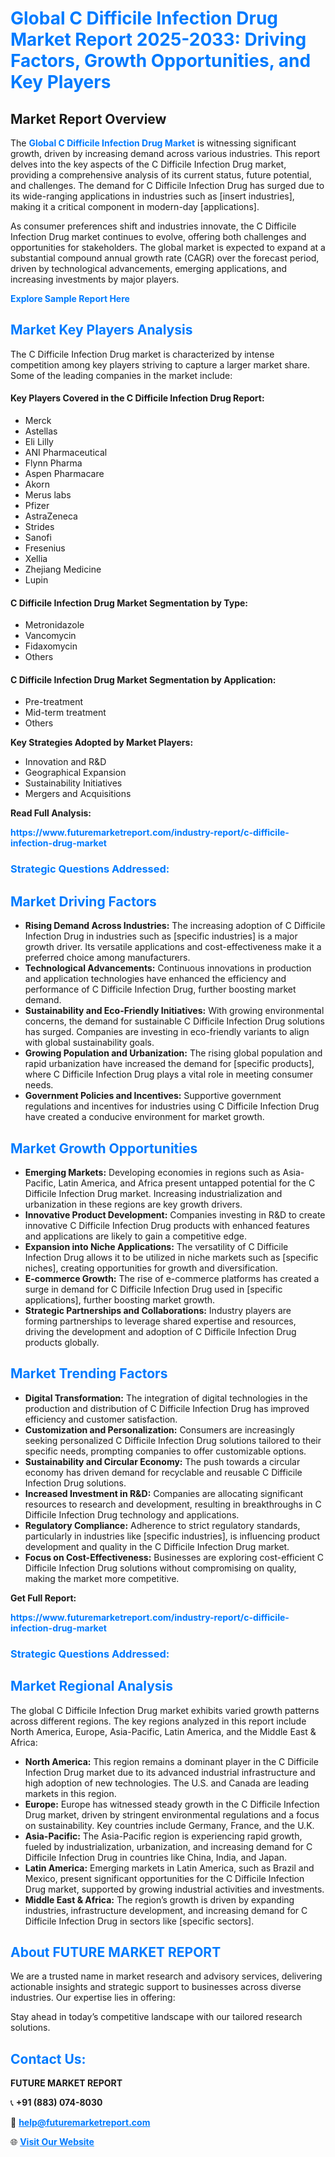 <h1 style="color: #007BFF;">Global C Difficile Infection Drug Market Report 2025-2033: Driving Factors, Growth Opportunities, and Key Players</h1>

<section id="overview">
<h2>Market Report Overview</h2>
<p>The <a href="https://www.futuremarketreport.com/industry-report/c-difficile-infection-drug-market" style="color: #007BFF; text-decoration: none;"><strong>Global C Difficile Infection Drug Market</strong></a> is witnessing significant growth, driven by increasing demand across various industries. This report delves into the key aspects of the C Difficile Infection Drug market, providing a comprehensive analysis of its current status, future potential, and challenges. The demand for C Difficile Infection Drug has surged due to its wide-ranging applications in industries such as [insert industries], making it a critical component in modern-day [applications].</p>
<p>As consumer preferences shift and industries innovate, the C Difficile Infection Drug market continues to evolve, offering both challenges and opportunities for stakeholders. The global market is expected to expand at a substantial compound annual growth rate (CAGR) over the forecast period, driven by technological advancements, emerging applications, and increasing investments by major players.</p>
</section>

<section id="overview">
<p><a href="https://www.futuremarketreport.com/request-sample/reportId=55659" style="color: #007BFF; text-decoration: none;"><strong>Explore Sample Report Here</strong></a></p>
</section>

<section id="key-players">
<h2 style="color: #007BFF;">Market Key Players Analysis</h2>
<p>The C Difficile Infection Drug market is characterized by intense competition among key players striving to capture a larger market share. Some of the leading companies in the market include:</p>
<h4>Key Players Covered in the C Difficile Infection Drug Report:</h4>
<ul><li>Merck</li><li>Astellas</li><li>Eli Lilly</li><li>ANI Pharmaceutical</li><li>Flynn Pharma</li><li>Aspen Pharmacare</li><li>Akorn</li><li>Merus labs</li><li>Pfizer</li><li>AstraZeneca</li><li>Strides</li><li>Sanofi</li><li>Fresenius</li><li>Xellia</li><li>Zhejiang Medicine</li><li>Lupin</li></ul>
<h4>C Difficile Infection Drug Market Segmentation by Type:</h4>
<ul><li>Metronidazole</li><li>Vancomycin</li><li>Fidaxomycin</li><li>Others</li></ul>

<h4>C Difficile Infection Drug Market Segmentation by Application:</h4>
<ul><li>Pre-treatment</li><li>Mid-term treatment</li><li>Others</li></ul>
<p><strong>Key Strategies Adopted by Market Players:</strong></p>
<ul>
<li>Innovation and R&D</li>
<li>Geographical Expansion</li>
<li>Sustainability Initiatives</li>
<li>Mergers and Acquisitions</li>
</ul>
</section>

<section>
<p><strong>Read Full Analysis: </strong></p><a href="https://www.futuremarketreport.com/industry-report/c-difficile-infection-drug-market" style="color: #007BFF; text-decoration: none;"><strong>https://www.futuremarketreport.com/industry-report/c-difficile-infection-drug-market</strong></a>
<h3 style="color: #007BFF;">Strategic Questions Addressed:</h3>
</section>

<section id="driving-factors">
<h2 style="color: #007BFF;">Market Driving Factors</h2>
<ul>
<li><strong>Rising Demand Across Industries:</strong> The increasing adoption of C Difficile Infection Drug in industries such as [specific industries] is a major growth driver. Its versatile applications and cost-effectiveness make it a preferred choice among manufacturers.</li>
<li><strong>Technological Advancements:</strong> Continuous innovations in production and application technologies have enhanced the efficiency and performance of C Difficile Infection Drug, further boosting market demand.</li>
<li><strong>Sustainability and Eco-Friendly Initiatives:</strong> With growing environmental concerns, the demand for sustainable C Difficile Infection Drug solutions has surged. Companies are investing in eco-friendly variants to align with global sustainability goals.</li>
<li><strong>Growing Population and Urbanization:</strong> The rising global population and rapid urbanization have increased the demand for [specific products], where C Difficile Infection Drug plays a vital role in meeting consumer needs.</li>
<li><strong>Government Policies and Incentives:</strong> Supportive government regulations and incentives for industries using C Difficile Infection Drug have created a conducive environment for market growth.</li>
</ul>
</section>

<section id="growth-opportunities">
<h2 style="color: #007BFF;">Market Growth Opportunities</h2>
<ul>
<li><strong>Emerging Markets:</strong> Developing economies in regions such as Asia-Pacific, Latin America, and Africa present untapped potential for the C Difficile Infection Drug market. Increasing industrialization and urbanization in these regions are key growth drivers.</li>
<li><strong>Innovative Product Development:</strong> Companies investing in R&D to create innovative C Difficile Infection Drug products with enhanced features and applications are likely to gain a competitive edge.</li>
<li><strong>Expansion into Niche Applications:</strong> The versatility of C Difficile Infection Drug allows it to be utilized in niche markets such as [specific niches], creating opportunities for growth and diversification.</li>
<li><strong>E-commerce Growth:</strong> The rise of e-commerce platforms has created a surge in demand for C Difficile Infection Drug used in [specific applications], further boosting market growth.</li>
<li><strong>Strategic Partnerships and Collaborations:</strong> Industry players are forming partnerships to leverage shared expertise and resources, driving the development and adoption of C Difficile Infection Drug products globally.</li>
</ul>
</section>

<section id="trending-factors">
<h2 style="color: #007BFF;">Market Trending Factors</h2>
<ul>
<li><strong>Digital Transformation:</strong> The integration of digital technologies in the production and distribution of C Difficile Infection Drug has improved efficiency and customer satisfaction.</li>
<li><strong>Customization and Personalization:</strong> Consumers are increasingly seeking personalized C Difficile Infection Drug solutions tailored to their specific needs, prompting companies to offer customizable options.</li>
<li><strong>Sustainability and Circular Economy:</strong> The push towards a circular economy has driven demand for recyclable and reusable C Difficile Infection Drug solutions.</li>
<li><strong>Increased Investment in R&D:</strong> Companies are allocating significant resources to research and development, resulting in breakthroughs in C Difficile Infection Drug technology and applications.</li>
<li><strong>Regulatory Compliance:</strong> Adherence to strict regulatory standards, particularly in industries like [specific industries], is influencing product development and quality in the C Difficile Infection Drug market.</li>
<li><strong>Focus on Cost-Effectiveness:</strong> Businesses are exploring cost-efficient C Difficile Infection Drug solutions without compromising on quality, making the market more competitive.</li>
</ul>
</section>

<section>
<p><strong>Get Full Report: </strong></p><a href="https://www.futuremarketreport.com/industry-report/c-difficile-infection-drug-market" style="color: #007BFF; text-decoration: none;"><strong>https://www.futuremarketreport.com/industry-report/c-difficile-infection-drug-market</strong></a>
<h3 style="color: #007BFF;">Strategic Questions Addressed:</h3>
</section>


<section id="regional-analysis">
<h2 style="color: #007BFF;">Market Regional Analysis</h2>
<p>The global C Difficile Infection Drug market exhibits varied growth patterns across different regions. The key regions analyzed in this report include North America, Europe, Asia-Pacific, Latin America, and the Middle East & Africa:</p>
<ul>
<li><strong>North America:</strong> This region remains a dominant player in the C Difficile Infection Drug market due to its advanced industrial infrastructure and high adoption of new technologies. The U.S. and Canada are leading markets in this region.</li>
<li><strong>Europe:</strong> Europe has witnessed steady growth in the C Difficile Infection Drug market, driven by stringent environmental regulations and a focus on sustainability. Key countries include Germany, France, and the U.K.</li>
<li><strong>Asia-Pacific:</strong> The Asia-Pacific region is experiencing rapid growth, fueled by industrialization, urbanization, and increasing demand for C Difficile Infection Drug in countries like China, India, and Japan.</li>
<li><strong>Latin America:</strong> Emerging markets in Latin America, such as Brazil and Mexico, present significant opportunities for the C Difficile Infection Drug market, supported by growing industrial activities and investments.</li>
<li><strong>Middle East & Africa:</strong> The region’s growth is driven by expanding industries, infrastructure development, and increasing demand for C Difficile Infection Drug in sectors like [specific sectors].</li>
</ul>
</section>

<footer>
<h2 style="color: #007BFF;">About FUTURE MARKET REPORT</h2>
<p>We are a trusted name in market research and advisory services, delivering actionable insights and strategic support to businesses across diverse industries. Our expertise lies in offering:</p>

<p>Stay ahead in today’s competitive landscape with our tailored research solutions.</p>

<h2 style="color: #007BFF;">Contact Us:</h2>
<p><strong>FUTURE MARKET REPORT</strong></p>
<p>📞 <strong>+91 (883) 074-8030</strong></p>
<p>📧 <strong><a href="mailto:help@futuremarketreport.com" style="color: #007BFF;">help@futuremarketreport.com</a></strong></p>
<p>🌐 <strong><a href="https://www.futuremarketreport.com/" style="color: #007BFF;">Visit Our Website</a></strong></p>
</footer>